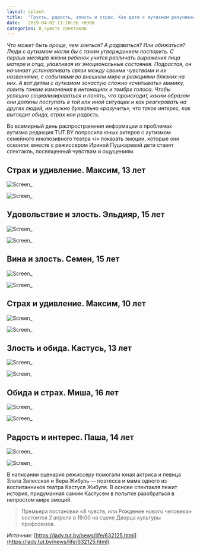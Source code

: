 ```yaml
---
layout: splash
title:  "Грусть, радость, злость и страх. Как дети с аутизмом разучивают эмоции с помощью театра"
date:   2019-04-02 11:10:56 +0300
categories: 8_чувств спектакли
---
```


*Что может быть проще, чем злиться? А радоваться? Или обижаться? Люди с аутизмом могли бы с таким утверждением поспорить. С первых месяцев жизни ребенок учится различать выражения лица матери и отца, улавливая их эмоциональные состояния. Подрастая, он начинает устанавливать связи между своими чувствами и их названиями, с событиями во внешнем мире и реакциями близких на них. А вот детям с аутизмом зачастую сложно «считывать» мимику, ловить тонкие изменения в интонациях и тембре голоса. Чтобы успешно социализироваться и понять, что происходит, каким образом они должны поступать в той или иной ситуации и как реагировать на других людей, им нужно буквально «разучить», что такое интерес, как выглядит обида, страх или радость.*

Во всемирный день распространения информации о проблемах аутизма редакция TUT.BY попросила юных актеров с аутизмом семейного инклюзивного театра «i» показать эмоции, которые они освоили: вместе с режиссером Ириной Пушкаревой дети ставят спектакль, посвященный чувствам и ощущениям.

## Страх и удивление. Максим, 13 лет ##

![Screen_](https://tkrivko.github.io/assets/images/2019-04-02-tut-by-vkus-jizni/screen-1.jpg)

![Screen_](https://tkrivko.github.io/assets/images/2019-04-02-tut-by-vkus-jizni/screen-2.jpg)

## Удовольствие и злость. Эльдияр, 15 лет ##

![Screen_](https://tkrivko.github.io/assets/images/2019-04-02-tut-by-vkus-jizni/screen-3.jpg)

![Screen_](https://tkrivko.github.io/assets/images/2019-04-02-tut-by-vkus-jizni/screen-4.jpg)

## Вина и злость. Семен, 15 лет ##

![Screen_](https://tkrivko.github.io/assets/images/2019-04-02-tut-by-vkus-jizni/screen-5.jpg)

![Screen_](https://tkrivko.github.io/assets/images/2019-04-02-tut-by-vkus-jizni/screen-6.jpg)

## Страх и удивление. Максим, 10 лет ##

![Screen_](https://tkrivko.github.io/assets/images/2019-04-02-tut-by-vkus-jizni/screen-7.jpg)

![Screen_](https://tkrivko.github.io/assets/images/2019-04-02-tut-by-vkus-jizni/screen-8.jpg)

## Злость и обида. Кастусь, 13 лет ##

![Screen_](https://tkrivko.github.io/assets/images/2019-04-02-tut-by-vkus-jizni/screen-9.jpg)

![Screen_](https://tkrivko.github.io/assets/images/2019-04-02-tut-by-vkus-jizni/screen-10.jpg)

## Обида и страх. Миша, 16 лет ##

![Screen_](https://tkrivko.github.io/assets/images/2019-04-02-tut-by-vkus-jizni/screen-11.jpg)

![Screen_](https://tkrivko.github.io/assets/images/2019-04-02-tut-by-vkus-jizni/screen-12.jpg)

## Радость и интерес. Паша, 14 лет ##

![Screen_](https://tkrivko.github.io/assets/images/2019-04-02-tut-by-vkus-jizni/screen-13.jpg)

![Screen_](https://tkrivko.github.io/assets/images/2019-04-02-tut-by-vkus-jizni/screen-14.jpg)

В написании сценария режиссеру помогали юная актриса и певица Злата Залесская и Вера Жибуль — поэтесса и мама одного из воспитанников театра Кастуся Жибуля. В основе спектакля лежит история, придуманная самим Кастусем в попытке разобраться в непростом мире эмоций.


> Премьера постановки «8 чувств, или Рождение нового человека» состоится 2 апреля в 19:00 на сцене Дворца культуры профсоюзов.


*Источник:*  [https://lady.tut.by/news/life/632125.html](https://lady.tut.by/news/life/632125.html)

[jekyll-docs]: https://jekyllrb.com/docs/home
[jekyll-gh]:   https://github.com/jekyll/jekyll
[jekyll-talk]: https://talk.jekyllrb.com/
